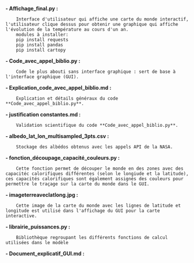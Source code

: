 **- Affichage_final.py :**

        Interface d'utilisateur qui affiche une carte du monde interactif, l'utilisateur clique dessus pour obtenir une graphique qui affiche l'évolution de la température au cours d'un an.
        modules à installer:
        pip install requests
        pip install pandas
        pip install cartopy
        
**- Code_avec_appel_biblio.py :** 

        Code le plus abouti sans interface graphique : sert de base à l'interface graphique (GUI).

**- Explication_code_avec_appel_biblio.md :** 

        Explication et détails généraux du code **Code_avec_appel_biblio.py**.

**- justification constantes.md :** 
  
        Validation scientifique du code **Code_avec_appel_biblio.py**.

**- albedo_lat_lon_multisampled_3pts.csv :** 
  
        Stockage des albédos obtenus avec les appels API de la NASA.

**- fonction_découpage_capacité_couleurs.py :**

        Cette fonction permet de découper le monde en des zones avec des capacitéc calorifiques différentes (selon le longiude et la latitude), ces capacités calorifiques sont également assignés des couleurs pour permettre le traçage sur la carte du monde dans le GUI.

**- imageterreaveclatlong.jpg :**

        Cette image de la carte du monde avec les lignes de latitude et longitude est utilisé dans l'affichage du GUI pour la carte interactive. 
**- librairie_puissances.py :**

        Bibliothèque regroupant les différents fonctions de calcul utilisées dans le modèle

**- Document_explicatif_GUI.md :**
